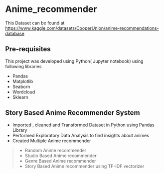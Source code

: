 # Anime_recommender
This Dataset can be found at https://www.kaggle.com/datasets/CooperUnion/anime-recommendations-database
## Pre-requisites
This project was developed using Python( Jupyter notebook) using following libraries
- Pandas
- Matplotlib
- Seaborn
- Wordcloud
- Sklearn
## Story Based Anime Recommender System
* Imported , cleaned and Transformed Dataset in Python using Pandas Library
* Performed Exploratory Data Analysis to find insights about animes 
* Created Multiple Anime recommender 
 > * Random Anime recommender
 > * Studio Based Anime recommender
 > * Genre Based Anime recommender
 > * Story Based Anime recommender using TF-IDF vectorizer
